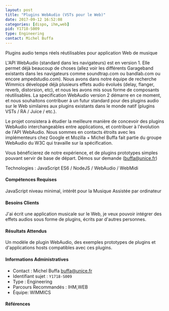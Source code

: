 ```yaml
---
layout: post
title: "Plugins WebAudio (VSTs pour le Web)"
date: 2017-09-12 16:52:08
categories: [dispo, ihm,web]
pid: Y1718-S009
type: Engineering
contact: Michel Buffa
---
```

       
Plugins audio temps réels réutilisables pour application Web de musique

L'API WebAudio (standard dans les navigateurs) est en version 1. Elle permet déjà beaucoup de choses (allez voir les différents Garageband existants dans les navigateurs comme soundtrap.com ou bandlab.com ou encore ampedstudio.com). Nous avons dans notre équipe de recherche Wimmics développé déjà plusieurs effets audio évolués (delay, flanger, reverb, distorsion, etc), et nous les avons mis sous forme de composants réutilisables. La specification WebAudio version 2 démarre en ce moment, et nous souhaitons contribuer à un futur standard pour des plugins audio sur le Web similaires aux plugins existants dans le monde natif (plugins VSTs / RA / Juice / etc.).

Le projet consistera à étudier la meilleure manière de concevoir des plugins WebAudio interchangeables entre applications, et contribuer à l'évolution de l'API WebAudio. Nous sommes en contacts étroits avec les implémenteurs chez Google et Mozilla + Michel Buffa fait partie du groupe WebAudio du W3C qui travaille sur la spécification.

Vous bénéficierez de notre expérience, et de plugins prototypes simples pouvant servir de base de départ. Démos sur demande (buffa@unice.fr)

Technologies : JavaScript ES6 / NodeJS / WebAudio / WebMidi

#### Compétences Requises
JavaScript niveau minimal, intérêt pour la Musique Assistée par ordinateur


#### Besoins Clients
J'ai écrit une application musicale sur le Web, je veux pouvoir intégrer des effets audios sous forme de plugins, écrits par d'autres personnes.

#### Résultats Attendus
Un modèle de plugin WebAudio, des exemples prototypes de plugins et d'applications hosts compatibles avec ces plugins.
     

#### Informations Administratives
  * Contact : Michel Buffa <buffa@unice.fr>
  * Identifiant sujet : `Y1718-S009`
  * Type : Engineering
  * Parcours Recommandés : IHM,WEB
  * Équipe: WIMMICS

#### Références


       
     